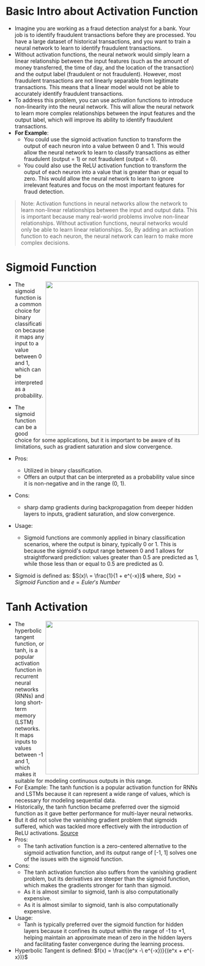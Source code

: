 # Basic Intro about Activation Function

- Imagine you are working as a fraud detection analyst for a bank. Your job is to identify fraudulent transactions before they are processed. You have a large dataset of historical transactions, and you want to train a neural network to learn to identify fraudulent transactions.
- Without activation functions, the neural network would simply learn a linear relationship between the input features (such as the amount of money transferred, the time of day, and the location of the transaction) and the output label (fraudulent or not fraudulent). However, most fraudulent transactions are not linearly separable from legitimate transactions. This means that a linear model would not be able to accurately identify fraudulent transactions.
- To address this problem, you can use activation functions to introduce non-linearity into the neural network. This will allow the neural network to learn more complex relationships between the input features and the output label, which will improve its ability to identify fraudulent transactions.
- **For Example**: 
    - You could use the sigmoid activation function to transform the output of each neuron into a value between 0 and 1. This would allow the neural network to learn to classify transactions as either fraudulent (output = 1) or not fraudulent (output = 0).
    - You could also use the ReLU activation function to transform the output of each neuron into a value that is greater than or equal to zero. This would allow the neural network to learn to ignore irrelevant features and focus on the most important features for fraud detection.
> Note: Activation functions in neural networks allow the network to learn non-linear relationships between the input and output data. This is important because many real-world problems involve non-linear relationships. Without activation functions, neural networks would only be able to learn linear relationships. So, By adding an activation function to each neuron, the neural network can learn to make more complex decisions. 

# Sigmoid Function
<img align="right" width="400" src="https://production-media.paperswithcode.com/methods/1200px-Logistic-curve.svg_VXkoEDF.png" />

- The sigmoid function is a common choice for binary classification because it maps any input to a value between 0 and 1, which can be interpreted as a probability.
- The sigmoid function can be a good choice for some applications, but it is important to be aware of its limitations, such as gradient saturation and slow convergence.
- Pros:
    - Utilized in binary classification.
    - Offers an output that can be interpreted as a probability value since it is non-negative and in the range (0, 1).
- Cons:
    -  sharp damp gradients during backpropagation from deeper hidden layers to inputs, gradient saturation, and slow convergence.
- Usage:
    - Sigmoid functions are commonly applied in binary classification scenarios, where the output is binary, typically 0 or 1. This is because the sigmoid's output range between 0 and 1 allows for straightforward prediction: values greater than 0.5 are predicted as 1, while those less than or equal to 0.5 are predicted as 0.

- Sigmoid is defined as: $S(x)\ = \frac{1}{1 + e^{-x}}$ where, $S(x) = Sigmoid \ Function$ and $e = Euler's\ Number$

# Tanh Activation
<img align="right" width="400" src="https://api.wandb.ai/files/shweta/images/projects/57358/9914b406.png" />

- The hyperbolic tangent function, or tanh, is a popular activation function in recurrent neural networks (RNNs) and long short-term memory (LSTM) networks. It maps inputs to values between -1 and 1, which makes it suitable for modeling continuous outputs in this range.
- For Example: The tanh function is a popular activation function for RNNs and LSTMs because it can represent a wide range of values, which is necessary for modeling sequential data.
- Historically, the tanh function became preferred over the sigmoid function as it gave better performance for multi-layer neural networks. 
- But it did not solve the vanishing gradient problem that sigmoids suffered, which was tackled more effectively with the introduction of ReLU activations. [Source](https://paperswithcode.com/method/tanh-activation)
- Pros:
    - The tanh activation function is a zero-centered alternative to the sigmoid activation function, and its output range of [-1, 1] solves one of the issues with the sigmoid function.
- Cons:
    - The tanh activation function also suffers from the vanishing gradient problem, but its derivatives are steeper than the sigmoid function, which makes the gradients stronger for tanh than sigmoid.
    - As it is almost similar to sigmoid, tanh is also computationally expensive.
    - As it is almost similar to sigmoid, tanh is also computationally expensive.
- Usage:
    - Tanh is typically preferred over the sigmoid function for hidden layers because it confines its output within the range of -1 to +1, helping maintain an approximate mean of zero in the hidden layers and facilitating faster convergence during the learning process.
- Hyperbolic Tangent is defined:
$f(x) = \frac{(e^x -\ e^{-x})}{(e^x + e^{-x})}$

